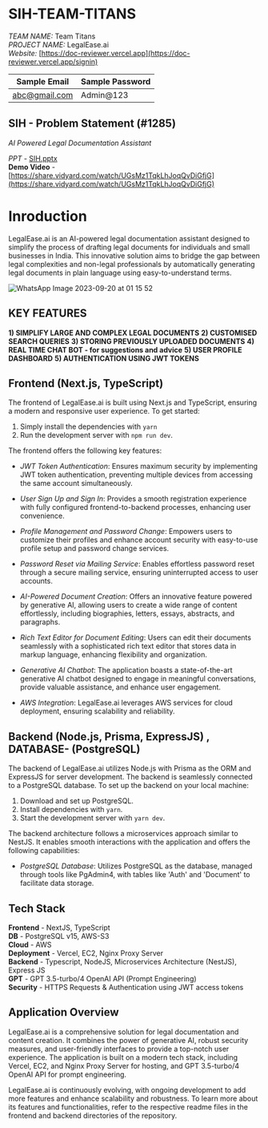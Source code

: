 
# SIH-TEAM-TITANS

*TEAM NAME:* Team Titans  
*PROJECT NAME:* LegalEase.ai  
*Website:* [https://doc-reviewer.vercel.app](https://doc-reviewer.vercel.app/signin)  

| Sample Email    | Sample Password |
| -------- | ------- |
| abc@gmail.com  | Admin@123    |

## SIH - Problem Statement (#1285)

*AI Powered Legal Documentation Assistant*

*PPT* - [SIH.pptx](https://github.com/SIH-NSUT-2023/SIH-TEAM-TITANS/blob/main/SIH.pptx)  
**Demo Video** - [https://share.vidyard.com/watch/UGsMz1TqkLhJoqQvDiGfjG](https://share.vidyard.com/watch/UGsMz1TqkLhJoqQvDiGfjG) <br />

# Inroduction

LegalEase.ai is an AI-powered legal documentation assistant designed to simplify the process of drafting legal documents for individuals and small businesses in India. This innovative solution aims to bridge the gap between legal complexities and non-legal professionals by automatically generating legal documents in plain language using easy-to-understand terms.


![WhatsApp Image 2023-09-20 at 01 15 52](https://github.com/SIH-NSUT-2023/SIH-TEAM-TITANS/assets/83404023/0476764c-61e2-4c84-a62b-9cddb66de608)


## KEY FEATURES

**1) SIMPLIFY LARGE AND COMPLEX LEGAL DOCUMENTS**
**2) CUSTOMISED SEARCH QUERIES**
**3) STORING PREVIOUSLY UPLOADED DOCUMENTS**
**4) REAL TIME CHAT BOT - for suggestions and advice**
**5) USER PROFILE DASHBOARD**
**5) AUTHENTICATION USING JWT TOKENS**

## Frontend (Next.js, TypeScript)

The frontend of LegalEase.ai is built using Next.js and TypeScript, ensuring a modern and responsive user experience. 
To get started:
1. Simply install the dependencies with `yarn` 
2. Run the development server with `npm run dev`. 

The frontend offers the following key features:

- *JWT Token Authentication*: Ensures maximum security by implementing JWT token authentication, preventing multiple devices from accessing the same account simultaneously.

- *User Sign Up and Sign In*: Provides a smooth registration experience with fully configured frontend-to-backend processes, enhancing user convenience.

- *Profile Management and Password Change*: Empowers users to customize their profiles and enhance account security with easy-to-use profile setup and password change services.

- *Password Reset via Mailing Service*: Enables effortless password reset through a secure mailing service, ensuring uninterrupted access to user accounts.

- *AI-Powered Document Creation*: Offers an innovative feature powered by generative AI, allowing users to create a wide range of content effortlessly, including biographies, letters, essays, abstracts, and paragraphs.

- *Rich Text Editor for Document Editing*: Users can edit their documents seamlessly with a sophisticated rich text editor that stores data in markup language, enhancing flexibility and organization.

- *Generative AI Chatbot*: The application boasts a state-of-the-art generative AI chatbot designed to engage in meaningful conversations, provide valuable assistance, and enhance user engagement.

- *AWS Integration*: LegalEase.ai leverages AWS services for cloud deployment, ensuring scalability and reliability.

## Backend (Node.js, Prisma, ExpressJS) , DATABASE- (PostgreSQL)

The backend of LegalEase.ai utilizes Node.js with Prisma as the ORM and ExpressJS for server development. The backend is seamlessly connected to a PostgreSQL database. To set up the backend on your local machine:

1. Download and set up PostgreSQL.
2. Install dependencies with `yarn`.
3. Start the development server with `yarn dev`.

The backend architecture follows a microservices approach similar to NestJS. It enables smooth interactions with the application and offers the following capabilities:

- *PostgreSQL Database*: Utilizes PostgreSQL as the database, managed through tools like PgAdmin4, with tables like 'Auth' and 'Document' to facilitate data storage.

## Tech Stack
**Frontend** - NextJS, TypeScript <br />
**DB** - PostgreSQL v15, AWS-S3 <br />
**Cloud** - AWS <br />
**Deployment** - Vercel, EC2, Nginx Proxy Server <br />
**Backend** - Typescript, NodeJS, Microservices Architecture (NestJS), Express JS <br />
**GPT** - GPT 3.5-turbo/4 OpenAI API (Prompt Engineering) <br />
**Security** - HTTPS Requests & Authentication using JWT access tokens

## Application Overview

LegalEase.ai is a comprehensive solution for legal documentation and content creation. It combines the power of generative AI, robust security measures, and user-friendly interfaces to provide a top-notch user experience. The application is built on a modern tech stack, including Vercel, EC2, and Nginx Proxy Server for hosting, and GPT 3.5-turbo/4 OpenAI API for prompt engineering.

LegalEase.ai is continuously evolving, with ongoing development to add more features and enhance scalability and robustness. To learn more about its features and functionalities, refer to the respective readme files in the frontend and backend directories of the repository.


